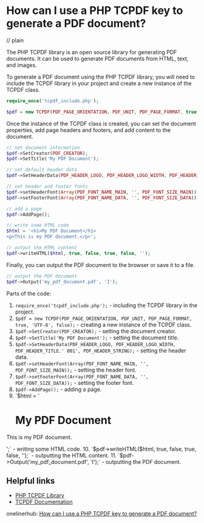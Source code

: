 # How can I use a PHP TCPDF key to generate a PDF document?
// plain

The PHP TCPDF library is an open source library for generating PDF documents. It can be used to generate PDF documents from HTML, text, and images.

To generate a PDF document using the PHP TCPDF library, you will need to include the TCPDF library in your project and create a new instance of the TCPDF class.

```php
require_once('tcpdf_include.php');

$pdf = new TCPDF(PDF_PAGE_ORIENTATION, PDF_UNIT, PDF_PAGE_FORMAT, true, 'UTF-8', false);
```

Once the instance of the TCPDF class is created, you can set the document properties, add page headers and footers, and add content to the document.

```php
// set document information
$pdf->SetCreator(PDF_CREATOR);
$pdf->SetTitle('My PDF Document');

// set default header data
$pdf->SetHeaderData(PDF_HEADER_LOGO, PDF_HEADER_LOGO_WIDTH, PDF_HEADER_TITLE.' 001', PDF_HEADER_STRING);

// set header and footer fonts
$pdf->setHeaderFont(Array(PDF_FONT_NAME_MAIN, '', PDF_FONT_SIZE_MAIN));
$pdf->setFooterFont(Array(PDF_FONT_NAME_DATA, '', PDF_FONT_SIZE_DATA));

// add a page
$pdf->AddPage();

// write some HTML code
$html = '<h1>My PDF Document</h1>
<p>This is my PDF document.</p>';

// output the HTML content
$pdf->writeHTML($html, true, false, true, false, '');
```

Finally, you can output the PDF document to the browser or save it to a file.

```php
// output the PDF document
$pdf->Output('my_pdf_document.pdf', 'I');
```

Parts of the code:

1. `require_once('tcpdf_include.php');` - including the TCPDF library in the project.
2. `$pdf = new TCPDF(PDF_PAGE_ORIENTATION, PDF_UNIT, PDF_PAGE_FORMAT, true, 'UTF-8', false);` - creating a new instance of the TCPDF class.
3. `$pdf->SetCreator(PDF_CREATOR);` - setting the document creator.
4. `$pdf->SetTitle('My PDF Document');` - setting the document title.
5. `$pdf->SetHeaderData(PDF_HEADER_LOGO, PDF_HEADER_LOGO_WIDTH, PDF_HEADER_TITLE.' 001', PDF_HEADER_STRING);` - setting the header data.
6. `$pdf->setHeaderFont(Array(PDF_FONT_NAME_MAIN, '', PDF_FONT_SIZE_MAIN));` - setting the header font.
7. `$pdf->setFooterFont(Array(PDF_FONT_NAME_DATA, '', PDF_FONT_SIZE_DATA));` - setting the footer font.
8. `$pdf->AddPage();` - adding a page.
9. `$html = '<h1>My PDF Document</h1>
<p>This is my PDF document.</p>';` - writing some HTML code.
10. `$pdf->writeHTML($html, true, false, true, false, '');` - outputting the HTML content.
11. `$pdf->Output('my_pdf_document.pdf', 'I');` - outputting the PDF document.

## Helpful links

- [PHP TCPDF Library](https://tcpdf.org/)
- [TCPDF Documentation](https://tcpdf.org/docs.php)

onelinerhub: [How can I use a PHP TCPDF key to generate a PDF document?](https://onelinerhub.com/php-tcpdf/how-can-i-use-a-php-tcpdf-key-to-generate-a-pdf-document)